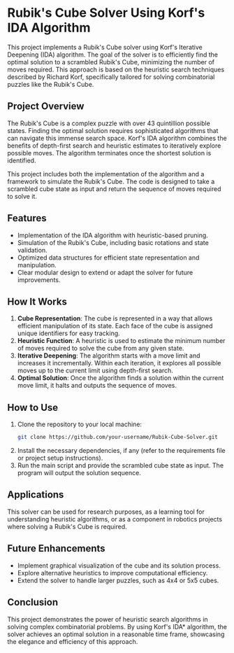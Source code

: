 

# Rubik's Cube Solver Using Korf's IDA Algorithm  

This project implements a Rubik's Cube solver using Korf's Iterative Deepening (IDA) algorithm. The goal of the solver is to efficiently find the optimal solution to a scrambled Rubik's Cube, minimizing the number of moves required. This approach is based on the heuristic search techniques described by Richard Korf, specifically tailored for solving combinatorial puzzles like the Rubik's Cube.  

## Project Overview  

The Rubik's Cube is a complex puzzle with over 43 quintillion possible states. Finding the optimal solution requires sophisticated algorithms that can navigate this immense search space. Korf's IDA algorithm combines the benefits of depth-first search and heuristic estimates to iteratively explore possible moves. The algorithm terminates once the shortest solution is identified.  

This project includes both the implementation of the algorithm and a framework to simulate the Rubik's Cube. The code is designed to take a scrambled cube state as input and return the sequence of moves required to solve it.  

## Features  

- Implementation of the IDA algorithm with heuristic-based pruning.  
- Simulation of the Rubik's Cube, including basic rotations and state validation.  
- Optimized data structures for efficient state representation and manipulation.  
- Clear modular design to extend or adapt the solver for future improvements.  

## How It Works  

1. **Cube Representation**: The cube is represented in a way that allows efficient manipulation of its state. Each face of the cube is assigned unique identifiers for easy tracking.  
2. **Heuristic Function**: A heuristic is used to estimate the minimum number of moves required to solve the cube from any given state.  
3. **Iterative Deepening**: The algorithm starts with a move limit and increases it incrementally. Within each iteration, it explores all possible moves up to the current limit using depth-first search.  
4. **Optimal Solution**: Once the algorithm finds a solution within the current move limit, it halts and outputs the sequence of moves.  

## How to Use  

1. Clone the repository to your local machine:  
   ```bash  
   git clone https://github.com/your-username/Rubik-Cube-Solver.git  
   ```  
2. Install the necessary dependencies, if any (refer to the requirements file or project setup instructions).  
3. Run the main script and provide the scrambled cube state as input. The program will output the solution sequence.  

## Applications  

This solver can be used for research purposes, as a learning tool for understanding heuristic algorithms, or as a component in robotics projects where solving a Rubik's Cube is required.  

## Future Enhancements  

- Implement graphical visualization of the cube and its solution process.  
- Explore alternative heuristics to improve computational efficiency.  
- Extend the solver to handle larger puzzles, such as 4x4 or 5x5 cubes.  

## Conclusion  

This project demonstrates the power of heuristic search algorithms in solving complex combinatorial problems. By using Korf's IDA* algorithm, the solver achieves an optimal solution in a reasonable time frame, showcasing the elegance and efficiency of this approach.  

